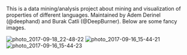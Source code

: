 This is a data mining/analysis project about mining and visualization of properties of different languages. Maintained by Adem Derinel (@deephand) and Burak Catli (@DeepBurner). Below are some fancy images. 

![photo_2017-09-18_22-48-22](https://user-images.githubusercontent.com/14043545/35770104-586cf02c-0926-11e8-94bb-083aac1fc1cc.jpg)
![photo_2017-09-16_15-44-21](https://user-images.githubusercontent.com/14043545/35770118-7c8925f2-0926-11e8-92d7-0ebd0d1be3f0.jpg)
![photo_2017-09-16_15-44-23](https://user-images.githubusercontent.com/14043545/35770119-7ca3dab4-0926-11e8-94aa-086e990d6643.jpg)
